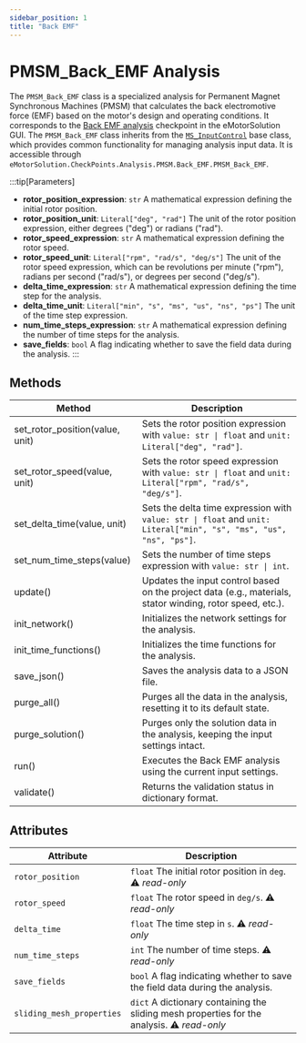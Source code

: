 ```yaml
---
sidebar_position: 1
title: "Back EMF"
---
```

# PMSM_Back_EMF Analysis
The `PMSM_Back_EMF` class is a specialized analysis for Permanent Magnet Synchronous Machines (PMSM) that calculates the back electromotive force (EMF) based on the motor's design and operating conditions. It corresponds to the [Back EMF analysis](/docs/docs/Analysis_PMSM/BackEMF) checkpoint in the eMotorSolution GUI. 
The `PMSM_Back_EMF` class inherits from the [`MS_InputControl`](/docs/api/Analyses/InputControl) base class, which provides common functionality for managing analysis input data. It is accessible through `eMotorSolution.CheckPoints.Analysis.PMSM.Back_EMF.PMSM_Back_EMF`.

:::tip[Parameters]
- **rotor_position_expression**: `str` A mathematical expression defining the initial rotor position.
- **rotor_position_unit**: `Literal["deg", "rad"]` The unit of the rotor position expression, either degrees ("deg") or radians ("rad").
- **rotor_speed_expression**: `str` A mathematical expression defining the rotor speed.
- **rotor_speed_unit**: `Literal["rpm", "rad/s", "deg/s"]` The unit of the rotor speed expression, which can be revolutions per minute ("rpm"), radians per second ("rad/s"), or degrees per second ("deg/s").
- **delta_time_expression**: `str` A mathematical expression defining the time step for the analysis.
- **delta_time_unit**: `Literal["min", "s", "ms", "us", "ns", "ps"]` The unit of the time step expression.
- **num_time_steps_expression**: `str` A mathematical expression defining the number of time steps for the analysis.
- **save_fields**: `bool` A flag indicating whether to save the field data during the analysis.
:::

## Methods
| Method | Description |
|--------|-------------|
| set_rotor_position(value, unit) | Sets the rotor position expression with `value: str \| float` and `unit: Literal["deg", "rad"]`. |
| set_rotor_speed(value, unit) | Sets the rotor speed expression with `value: str \| float` and `unit: Literal["rpm", "rad/s", "deg/s"]`. |
| set_delta_time(value, unit) | Sets the delta time expression with `value: str \| float` and `unit: Literal["min", "s", "ms", "us", "ns", "ps"]`. |
| set_num_time_steps(value) | Sets the number of time steps expression with `value: str \| int`. |
| update() | Updates the input control based on the project data (e.g., materials, stator winding, rotor speed, etc.). |
| init_network() | Initializes the network settings for the analysis. | It may vary based on the type of child class. |
| init_time_functions() | Initializes the time functions for the analysis. | It may vary based on the type of child class. |
| save_json() | Saves the analysis data to a JSON file. |
| purge_all() | Purges all the data in the analysis, resetting it to its default state. |
| purge_solution() | Purges only the solution data in the analysis, keeping the input settings intact. |
| run() | Executes the Back EMF analysis using the current input settings. |
| validate() | Returns the validation status in dictionary format. |

## Attributes
| Attribute | Description |
|---|---|
| `rotor_position` | `float` The initial rotor position in `deg`. :warning: *read-only* |
| `rotor_speed` | `float` The rotor speed in `deg/s`. :warning: *read-only* |
| `delta_time` | `float` The time step in `s`. :warning: *read-only* |
| `num_time_steps` | `int` The number of time steps. :warning: *read-only* |
| `save_fields` | `bool` A flag indicating whether to save the field data during the analysis. |
| `sliding_mesh_properties` | `dict` A dictionary containing the sliding mesh properties for the analysis. :warning: *read-only* |